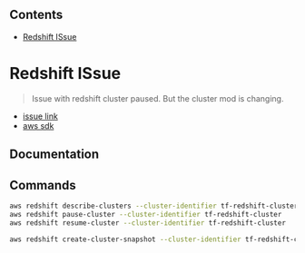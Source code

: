 <!-- START doctoc generated TOC please keep comment here to allow auto update -->
<!-- DON'T EDIT THIS SECTION, INSTEAD RE-RUN doctoc TO UPDATE -->
## Contents

- [Redshift ISsue](#redshift-issue)

<!-- END doctoc generated TOC please keep comment here to allow auto update -->

# Redshift ISsue

> Issue with redshift cluster paused. But the cluster mod is changing.

- [issue link](https://github.com/hashicorp/terraform-provider-aws/issues/20944)
- [aws sdk](https://docs.aws.amazon.com/cli/latest/reference/redshift/create-cluster-snapshot.html)

## Documentation

## Commands

```sh
aws redshift describe-clusters --cluster-identifier tf-redshift-cluster
aws redshift pause-cluster --cluster-identifier tf-redshift-cluster
aws redshift resume-cluster --cluster-identifier tf-redshift-cluster

aws redshift create-cluster-snapshot --cluster-identifier tf-redshift-cluster --snapshot-identifier tf-issue-20944

```
